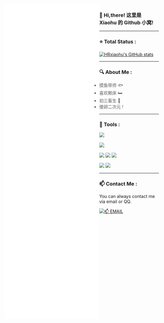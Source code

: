 <img align="left" src="/github-metrics.svg" alt="Metrics">

### 👋 Hi,there! 这里是 Xiaohu 的 Github 小窝!

---

### ⭐ Total Status :

[![HRxiaohu's GitHub stats](https://github-readme-stats.vercel.app/api?username=HRxiaohu&show_icons=true&theme=transparent)](https://github.com/anuraghazra/github-readme-stats)

---

### 🔍 About Me :

> - 摸鱼带师 🐟
> - 喜欢赖床 🛏️
> - 初三畜生 📕
> - 傻卵二次元 !

---

### 🔧 Tools :

<p>
  <img src="https://img.shields.io/badge/Windows-11-0078D6?style=for-the-badge&logo=microsoft&logoColor=white" />
</p>

<p>
  <img src="https://img.shields.io/badge/Windows%20Terminal-4D4D4D?style=for-the-badge&logo=windows-terminal&logoColor=F0F0F0" />
</p>

<p>
  <img src="https://img.shields.io/badge/css3-%231572B6.svg?style=for-the-badge&logo=css3&logoColor=white" />
  <img src="https://img.shields.io/badge/html5-%23E34F26.svg?style=for-the-badge&logo=html5&logoColor=white" />
  <img src="https://img.shields.io/badge/JavaScript-%23F7DF1E.svg?style=for-the-badge&logo=Javascript&logoColor=white" />
</p>

<p>
  <img src="https://img.shields.io/badge/Visual%20Studio%202022%20Preview-ca95f7.svg?style=for-the-badge&logo=visualstudio&logoColor=white" />
  <img src="https://img.shields.io/badge/Visual%20Studio%20Code-0078d7.svg?style=for-the-badge&logo=visual-studio-code&logoColor=white" />
</p>

---

### 📫 Contact Me :

You can always contact me via email or QQ.

[![📫 EMAIL](https://img.shields.io/badge/📫%20EMAIL-HRxiaohu1%40163.com-%2357728B?style=for-the-badge)](mailto:me@lihaoyu.cn)

